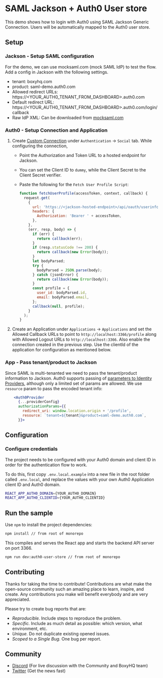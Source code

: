 # SAML Jackson + Auth0 User store

This demo shows how to login with Auth0 using SAML Jackson Generic Connection. Users will be automatically mapped to the Auth0 user store.

## Setup

### Jackson - Setup SAML configuration

For the demo, we can use mocksaml.com (mock SAML IdP) to test the flow. Add a config in Jackson with the following settings.

- tenant: boxyhq.com
- product: saml-demo.auth0.com
- Allowed redirect URLs: https://<YOUR_AUTH0_TENANT_FROM_DASHBOARD>.auth0.com
- Default redirect URL: https://<YOUR_AUTH0_TENANT_FROM_DASHBOARD>.auth0.com/login/callback
- Raw IdP XML: Can be downloaded from [mocksaml.com](mocksaml.com)

### Auth0 - Setup Connection and Application

1. Create [Custom Connection](https://auth0.com/docs/authenticate/identity-providers/social-identity-providers/oauth2) under `Authentication` -> `Social` tab. While configuring the connection,

   - Point the Authorization and Token URL to a hosted endpoint for Jackson.
   - You can set the Client ID to `dummy`, while the Client Secret to the Client Secret verifier.
   - Paste the following for the `Fetch User Profile Script`:

     ```javascript
     function fetchUserProfile(accessToken, context, callback) {
       request.get(
         {
           url: 'https://<jackson-hosted-endpoint>/api/oauth/userinfo',
           headers: {
             Authorization: 'Bearer ' + accessToken,
           },
         },
         (err, resp, body) => {
           if (err) {
             return callback(err);
           }
           if (resp.statusCode !== 200) {
             return callback(new Error(body));
           }
           let bodyParsed;
           try {
             bodyParsed = JSON.parse(body);
           } catch (jsonError) {
             return callback(new Error(body));
           }
           const profile = {
             user_id: bodyParsed.id,
             email: bodyParsed.email,
           };
           callback(null, profile);
         }
       );
     }
     ```

2. Create an Application under `Applications` -> `Applications` and set the Allowed Callback URLs to point to `http://localhost:3366/profile` along with Allowed Logout URLs to `http://localhost:3366`. Also enable the connection created in the previous step. Use the clientId of the application for configuration as mentioned below.

### App - Pass tenant/product to Jackson

Since SAML is multi-tenanted we need to pass the tenant/product information to Jackson. Auth0 supports passing of [parameters to Identity Providers](https://auth0.com/docs/authenticate/identity-providers/pass-parameters-to-idps), although only a limited set of params are allowed. We use `resource` param to pass the encoded tenant info:

```jsx
    <Auth0Provider
      {...providerConfig}
      authorizationParams={{
        redirect_uri: window.location.origin + '/profile',
        resource: `tenant=${tenant}&product=saml-demo.auth0.com`,
      }}>
```

## Configuration

### Configure credentials

The project needs to be configured with your Auth0 domain and client ID in order for the authentication flow to work.

To do this, first copy `.env.local.example` into a new file in the root folder called `.env.local`, and replace the values with your own Auth0 Application client ID and Auth0 domain.

```sh
REACT_APP_AUTH0_DOMAIN={YOUR_AUTH0_DOMAIN}
REACT_APP_AUTH0_CLIENTID={YOUR_AUTH0_CLIENTID}
```

## Run the sample

Use `npm` to install the project dependencies:

```bash
npm install // from root of monorepo
```

This compiles and serves the React app and starts the backend API server on port 3366.

```bash
npm run dev:auth0-user-store // from root of monorepo
```

## Contributing

Thanks for taking the time to contribute! Contributions are what make the open-source community such an amazing place to learn, inspire, and create. Any contributions you make will benefit everybody and are very appreciated.

Please try to create bug reports that are:

- _Reproducible._ Include steps to reproduce the problem.
- _Specific._ Include as much detail as possible: which version, what environment, etc.
- _Unique._ Do not duplicate existing opened issues.
- _Scoped to a Single Bug._ One bug per report.

## Community

- [Discord](https://discord.gg/uyb7pYt4Pa) (For live discussion with the Community and BoxyHQ team)
- [Twitter](https://twitter.com/BoxyHQ) (Get the news fast)
